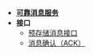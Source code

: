 - [**可靠消息服务**](modules/aukey-ecmq-server/main)
- **接口**
    - [预存储消息接口](modules/aukey-ecmq-server/create_waiting_confirm_message)
    - [消息确认（ACK）](modules/aukey-ecmq-server/ack_message)
